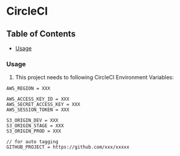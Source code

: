 # CircleCI

## Table of Contents

- [Usage](#usage)

### Usage

1. This project needs to following CircleCI Environment Variables:

```
AWS_REGION = XXX

AWS_ACCESS_KEY_ID = XXX
AWS_SECRET_ACCESS_KEY = XXX
AWS_SESSION_TOKEN = XXX

S3_ORIGIN_DEV = XXX
S3_ORIGIN_STAGE = XXX
S3_ORIGIN_PROD = XXX

// for auto tagging
GITHUB_PROJECT = https://github.com/xxx/xxxxx
